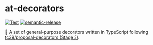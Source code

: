 # at-decorators

[![Test](https://github.com/WillBooster/at-decorators/actions/workflows/test.yml/badge.svg)](https://github.com/WillBooster/at-decorators/actions/workflows/test.yml)
[![semantic-release](https://img.shields.io/badge/%20%20%F0%9F%93%A6%F0%9F%9A%80-semantic--release-e10079.svg)](https://github.com/semantic-release/semantic-release)

:wrench: A set of general-purpose decorators written in TypeScript following [tc39/proposal-decorators (Stage 3)](https://github.com/tc39/proposal-decorators).
